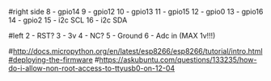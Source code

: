 #right side
8  - gpio14
9  - gpio12
10 - gpio13
11 - gpio15
12 - gpio0
13 - gpio16
14 - gpio2
15 - i2c SCL
16 - i2c SDA

#left
2 - RST?
3 - 3v
4 - NC?
5 - Ground
6 - Adc in (MAX 1v!!!)

#http://docs.micropython.org/en/latest/esp8266/esp8266/tutorial/intro.html#deploying-the-firmware
#https://askubuntu.com/questions/133235/how-do-i-allow-non-root-access-to-ttyusb0-on-12-04


